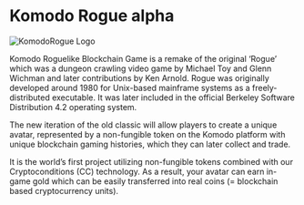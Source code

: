 # Komodo Rogue alpha

![KomodoRogue Logo](https://i.imgur.com/rfeom3c.jpg)

Komodo Roguelike Blockchain Game is a remake of the original ‘Rogue’ which was a dungeon crawling video game by Michael Toy and Glenn Wichman and later contributions by Ken Arnold. Rogue was originally developed around 1980 for Unix-based mainframe systems as a freely-distributed executable. It was later included in the official Berkeley Software Distribution 4.2 operating system.

The new iteration of the old classic will allow players to create a unique avatar, represented by a non-fungible token on the Komodo platform with unique blockchain gaming histories, which they can later collect and trade.

It is the world’s first project utilizing non-fungible tokens combined with our Cryptoconditions (CC) technology. As a result, your avatar can earn in-game gold which can be easily transferred into real coins (= blockchain based cryptocurrency units).
